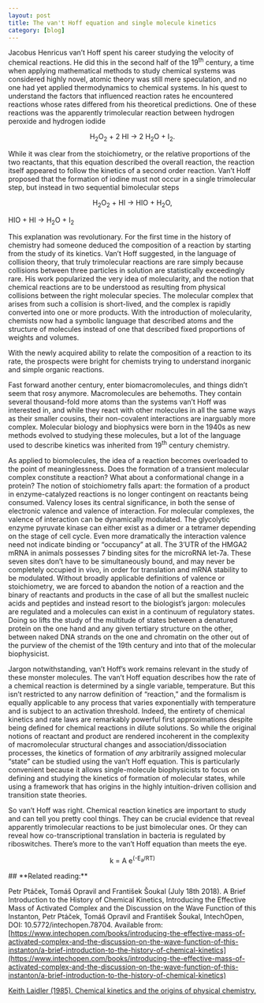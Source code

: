 ```yaml
---
layout: post
title: The van't Hoff equation and single molecule kinetics
category: [blog]
---
```


Jacobus Henricus van’t Hoff spent his career studying the velocity of chemical reactions. He did this in the second half of the 19<sup>th</sup> century,  a time when applying mathematical methods to study chemical systems was considered highly novel, atomic theory was still mere speculation, and no one had yet applied thermodynamics to chemical systems. In his quest to understand the factors that influenced reaction rates he encountered reactions whose rates differed from his theoretical predictions. One of these reactions was the apparently trimolecular reaction between hydrogen peroxide and hydrogen iodide

<p align="center">
H<sub>2</sub>O<sub>2</sub> + 2 HI → 2 H<sub>2</sub>O + I<sub>2</sub>.
</p>

While it was clear from the stoichiometry, or the relative proportions of the two reactants, that this equation described the overall reaction, the reaction itself appeared to follow the kinetics of a second order reaction. Van’t Hoff proposed that the formation of iodine must not occur in a single trimolecular step, but instead in two sequential bimolecular steps

<p align="center">
H<sub>2</sub>O<sub>2</sub> + HI → HIO + H<sub>2</sub>O,

HIO +  HI → H<sub>2</sub>O + I<sub>2</sub>
</p>
This explanation was revolutionary. For the first time in the history of chemistry had someone deduced the composition of a reaction by starting from the study of its kinetics. Van’t Hoff suggested, in the language of collision theory, that truly trimolecular reactions are rare simply because collisions between three particles in solution are statistically exceedingly rare. His work popularized the very idea of molecularity, and the notion that chemical reactions are to be understood as resulting from physical collisions between the right molecular species. The molecular complex that arises from such a collision is short-lived, and the complex is rapidly converted into one or more products. With the introduction of molecularity, chemists now had a symbolic language that described atoms and the structure of molecules instead of one that described fixed proportions of weights and volumes.

With the newly acquired ability to relate the composition of a reaction to its rate, the prospects were bright for chemists trying to understand inorganic and simple organic reactions. 

Fast forward another century, enter biomacromolecules, and things didn’t seem that rosy anymore. Macromolecules are behemoths. They contain several thousand-fold more atoms than the systems van’t Hoff was interested in, and while they react with other molecules in all the same ways as their smaller cousins, their non-covalent interactions are inarguably more complex. Molecular biology and biophysics were born in the 1940s as new methods evolved to studying these molecules, but a lot of the language used to describe kinetics was inherited from 19<sup>th</sup> century chemistry.  

As applied to biomolecules, the idea of a reaction becomes overloaded to the point of meaninglessness. Does the formation of a transient molecular complex constitute a reaction? What about a conformational change in a protein? The notion of stoichiometry falls apart: the formation of a product in enzyme-catalyzed reactions is no longer contingent on reactants being consumed. Valency loses its central significance, in both the sense of electronic valence and valence of interaction. For molecular complexes, the valence of interaction can be dynamically modulated. The glycolytic enzyme pyruvate kinase can either exist as a dimer or a tetramer depending on the stage of cell cycle. Even more dramatically the interaction valence need not indicate binding or “occupancy” at all. The 3’UTR of the HMGA2 mRNA in animals possesses 7 binding sites for the microRNA let-7a. These seven sites don’t have to be simultaneously bound, and may never be completely occupied in vivo, in order for translation and mRNA stability to be modulated. Without broadly applicable definitions of valence or stoichiometry, we are forced to abandon the notion of a reaction and the binary of reactants and products in the case of all but the smallest nucleic acids and peptides and instead resort to the biologist’s jargon: molecules are regulated and a molecules can exist in a continuum of regulatory states. Doing so lifts the study of the multitude of states between a denatured protein on the one hand and any given tertiary structure on the other, between naked DNA strands on the one and chromatin on the other out of the purview of the chemist of the 19th century and into that of the molecular biophysicist.

Jargon notwithstanding, van’t Hoff’s work remains relevant in the study of these monster molecules. The van’t Hoff equation describes how the rate of a chemical reaction is determined by a single variable, temperature. But this isn’t restricted to any narrow definition of “reaction,” and the formalism is equally applicable to any process that varies exponentially with temperature and is subject to an activation threshold. Indeed, the entirety of chemical kinetics and rate laws are remarkably powerful first approximations despite being defined for chemical reactions in dilute solutions. So while the original notions of reactant and product are rendered incoherent in the complexity of macromolecular structural changes and association/dissociation processes, the kinetics of formation of *any* arbitrarily assigned molecular “state” can be studied using the van’t Hoff equation. This is particularly convenient because it allows single-molecule biophysicists to focus on defining and studying the kinetics of formation of molecular states, while using a framework that has origins in the highly intuition-driven collision and transition state theories. 

So van’t Hoff was right. Chemical reaction kinetics are important to study and can tell you pretty cool things. They can be crucial evidence that reveal apparently trimolecular reactions to be just bimolecular ones. Or they can reveal how co-transcriptional translation in bacteria is regulated by riboswitches. There’s more to the van’t Hoff equation than meets the eye. 

<p align="center">
k = A e<sup>(-E<sub>a</sub>/RT)</sup>
</p>
## **Related reading:**

Petr Ptáček, Tomáš Opravil and František Šoukal (July 18th 2018). A Brief Introduction to the History of Chemical Kinetics, Introducing the Effective Mass of Activated Complex and the Discussion on the Wave Function of this Instanton, Petr Ptáček, Tomáš Opravil and František Šoukal, IntechOpen, DOI: 10.5772/intechopen.78704. Available from: [https://www.intechopen.com/books/introducing-the-effective-mass-of-activated-complex-and-the-discussion-on-the-wave-function-of-this-instanton/a-brief-introduction-to-the-history-of-chemical-kinetics](https://www.intechopen.com/books/introducing-the-effective-mass-of-activated-complex-and-the-discussion-on-the-wave-function-of-this-instanton/a-brief-introduction-to-the-history-of-chemical-kinetics)

[Keith Laidler (1985). Chemical kinetics and the origins of physical chemistry.](https://link.springer.com/content/pdf/10.1007%2FBF00327865.pdf)


